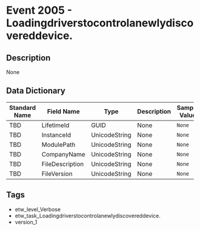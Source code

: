 # Event 2005 - Loadingdriverstocontrolanewlydiscovereddevice.

## Description
None

## Data Dictionary
|Standard Name|Field Name|Type|Description|Sample Value|
|---|---|---|---|---|
|TBD|LifetimeId|GUID|None|`None`|
|TBD|InstanceId|UnicodeString|None|`None`|
|TBD|ModulePath|UnicodeString|None|`None`|
|TBD|CompanyName|UnicodeString|None|`None`|
|TBD|FileDescription|UnicodeString|None|`None`|
|TBD|FileVersion|UnicodeString|None|`None`|

## Tags
* etw_level_Verbose
* etw_task_Loadingdriverstocontrolanewlydiscovereddevice.
* version_1